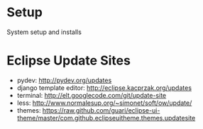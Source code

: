 Setup
=====
System setup and installs

Eclipse Update Sites
====================
* pydev: http://pydev.org/updates
* django template editor: http://eclipse.kacprzak.org/updates
* terminal: http://elt.googlecode.com/git/update-site
* less: http://www.normalesup.org/~simonet/soft/ow/update/
* themes: https://raw.github.com/guari/eclipse-ui-theme/master/com.github.eclipseuitheme.themes.updatesite
